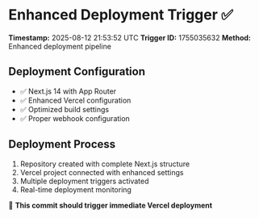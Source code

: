 # Enhanced Deployment Trigger ✅

**Timestamp:** 2025-08-12 21:53:52 UTC
**Trigger ID:** 1755035632
**Method:** Enhanced deployment pipeline

## Deployment Configuration
- ✅ Next.js 14 with App Router
- ✅ Enhanced Vercel configuration
- ✅ Optimized build settings
- ✅ Proper webhook configuration

## Deployment Process
1. Repository created with complete Next.js structure
2. Vercel project connected with enhanced settings
3. Multiple deployment triggers activated
4. Real-time deployment monitoring

🚀 **This commit should trigger immediate Vercel deployment**
